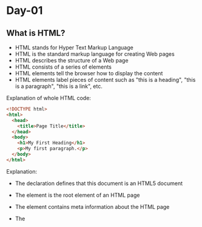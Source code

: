 # Day-01

## What is HTML?

- HTML stands for Hyper Text Markup Language
- HTML is the standard markup language for creating Web pages
- HTML describes the structure of a Web page
- HTML consists of a series of elements
- HTML elements tell the browser how to display the content
- HTML elements label pieces of content such as "this is a heading", "this is a paragraph", "this is a link", etc.

Explanation of whole HTML code:

```html
<!DOCTYPE html>
<html>
  <head>
    <title>Page Title</title>
  </head>
  <body>
    <h1>My First Heading</h1>
    <p>My first paragraph.</p>
  </body>
</html>
```

Explanation:

- The <!DOCTYPE html> declaration defines that this document is an HTML5 document
- The <html> element is the root element of an HTML page
- The <head> element contains meta information about the HTML page
- The <title> element specifies a title for the HTML page (which is shown in the browser's title bar or in the page's tab)
- The body element defines the document's body, and is a container for all the visible contents, such as headings, paragraphs, images, hyperlinks, tables, lists, etc.
- The h1 element defines a large heading
- The p element defines a paragraph

- Who invented HTML? ==>Tim Berners-Lee

# HTML Styles:

- The HTML style attribute is used to add styles to an element, such as color, font, size, and more.


    Syntax:
        <tagname style="property:value;">

    Example:

```html
<h1 style="background-color: red;">My first heading</h1>
<p style="background-color: yellow; font-size: 40px;">My first paragraph</p>
```

---

# Text Color:

```html
<h1 style="color:red;">Text color</h1>
```

---

Fonts:

# Font Family:

    -The CSS font-family property defines the font to be used for an HTML element:

    Example:

```html
<p style="font-family: Verdana, Geneva, Tahoma, sans-serif">
  Font family: Verdana
</p>

<p style="font-family: 'Times New Roman', Times, serif">
  Font family: Times New Roman
</p>
```

# Text-Size

    The CSS font-size property defines the text size for an HTML element:

    Example:

    ```html
    <p style="font-size:100px">Font Size: 30px</p>
    ```

# Text-Alignment

    The CSS text-align property defines the horizontal text alignment for an HTML element:

    Example:

    ```html
    <p style="text-align: center">Text-Align: Center</p>
    ```

---

Chapter Summary:

  - Use the style attribute for styling HTML elements
  - Use background-color for background color
  - Use color for text colors
  - Use font-family for text fonts
  - Use font-size for text sizes
  - Use text-align for text alignment

---

# Html Text Formatting

Formatting elements were designed to display special types of text:

- b tag - Bold text
- strong tag - Important text
- i tag - Italic text
- em tag - Emphasized text
- mark tag - Marked text
- small tag - Smaller text
- del tag - Deleted text
- ins tag - Inserted text
- sub tag - Subscript text
- sup tag - Superscript text

# Difference between Bold and Strong Tag?

    Both gives visual output same, but bold tag is a physical tag & strong tag is a logical tag.Basically when bold tag is used, it only makes the words thicker... But when strong tag is used, it makes the word thicker & also tells the Browser that the text inside "strong" tag is important. & as per the tag the words inside the strong tags are loaded first & accurate.

# Difference between <i> and <em> tag?

    The <i> tag in HTML is used to display text in italics. It is generally used for stylistic purposes, such as denoting a different mood, voice, or foreign word, without adding any semantic emphasis to the content.

    The <em> tag in HTML is used to emphasize text, typically displayed in italics. It conveys semantic meaning, indicating that the emphasized text is important, which can also aid accessibility tools like screen readers in highlighting key content.

# Html Quotations and Citation Elements

  - Here , we will go through the ```<blockquote>```, ```<q>``` , ```<abbr>```, ```<addresss>``` , ```<cite>``` and ```<bdo>``` Html Elements.

  - BlockQuote: Defines a section that is quoted from another Source.

- blockquote - So this elements defines a section that is quoted from another source. Browsers usually indent blockquote elements.

- q - q defines a short quotation. It kinda adds apostrophe ..

- abbr - abbr tag defines an abbreviation or an acronym like HTML , CSS or like World health organisation for WHO.

- address - This tag defines the contact info , for the author or owner of a document or article. This contact info can be email , phone number , url , physical address , social media handle , etc. The text in the address usually returns in italic , and browsers will add a line break after and before the address element.

# HTML COMMENTS

HTML comments are used to hide any inline or any content whcih you dont want to show or need to use as a , they are not displayed on thwe brwoser and they can help document your htmls source code.

Syntax:

<!-- Write your comments here -->

# Day-02

# HTML COLORS

HTML colors are specified with predefined colors like rgb , rgba ,hsla , hsl , hex values.

syntax of all the colors:

RGB COLOR: rgb(255, 99, 71)
HEX COLOR: #ff6347
HSL COLOR: hsl(9, 100%, 64%)
RGBA COLOR: rgba(255, 99, 71, 0.5)
HSLA COLOR: hsla(9, 100%, 64%, 0.5)

- IN HSL , WE HAVE HUE , SAURATION AND LIGHTNESS.

- Hue is a degree on the color wheel from 0 to 360. 0 is red, 120 is green, and 240 is blue.

- Saturation is a percentage value. 0% means a shade of gray, and 100% is the full color.

- Lightness is also a percentage value. 0% is black, and 100% is white.

- IN RGB, WE HAVE THE COLOR RANGING FROM 0 TO 255. (256 x 256 x 256 = 16777216 possible colors! )

- IN HEX COLOR: #rrggbb Where rr (red), gg (green) and bb (blue) are hexadecimal values between 00 and ff (same as decimal 0-255).

- IN RGBA OR HSLA , WE HAVE AN EXTRA VALUE THAT REPRESENTS THE ALPHA VALUE OR HOW MUCH OPACITY SHOULD BE THERE. ITS VALUE IS BETWEEN 0 TO 1.

- WE CAN SET THE TEXT COLOR , BACKGROUND COLOR , BORDER COLOR .

# Day-03

# JavaScript

**_ Array _**

- toString does not take any arguments and if we try to console log toString() method, we get ==> [object Undefined]

- Arrays are a special type of objects and internally the elements of arrays gets stored as a key value pair , similar manner to the objects.

- typeof(array) ==> returns an object.

- Arrays variables can be objects. because arrays are special type of objects, we can have objects in an array , functions in an array , and also arrays in an array.

# Day-04

**_Array Methods_**

# pop()

    - removes the last element from an array.
    - Returns the value that's popped out.

# push()

    - Need to have a  value to be pushed
    - adds a new element to an array at the end.
    - And , returns the new array length.

# shift()

    - Removes the first array element and shifts all other elements to a lower index.
    - Returns the value that was shifted out.

# Unshift()

  - Adds a new element to an array at beginning and unshifts older elements.
  - Returns new array length.

# Slice(start , ending)

  - The start and ending positions are optional.
  - It slices out a piece of an array into a new array.
  - Creates a new array.
  - Does not remove any elements from source array (or Original array).
  - whatever index you give , it slices out a part of an array starting from array element at that index position.
  - If we put starting as well as the last position,

```javascript
    array.slice(2,4)
```

  - from 2nd position till this position (ie., 4) excluding this index

    - Start position => Inclusive
    - Last Value => Exclusive

# Splice(starting index , DeleteCounts , ...items)

  - Used to add new items to an array
  - StartPositions:  tells from which index or from which position we need position we need to delete the elements.
  - DeleteCounts: how many elements can we delete
  - ...items: dd elements into the array at that position.

```javascript
    // Example:
const array = [10,20,30,40,50];

array.splice(3 , 1 , 80 , "90" , true);

```

  - means at 3rd index , remove 1 element and at that position add 80 , "90" and true.

  - Output array: [10 , 20 , 30 , 80 , "90" , true];
  - Splice method returns the deleted element.
  - And , Splice method modifies or operates on original array.

# Day-05
# Objects

  - Objects are non-primitive datatypes and also known as reference types.
  - Objects are a collection of key-value pairs.
  - Objects are of three types:
    - Object Literal
    - functions
    - Arrays
  - If we have 2 objects having same data, they will not be equal to each other coz they are stored in different memory locations.
    ```javascript
    const obj1 = {name: "John", age: 30};
    const obj2 = {name: "John", age: 30};
    ```
  - So , console.log(obj1 === obj2) will return false because the objects are reference types and we dont compare the value , we compare the address.

  - But if we have 2 objects having same reference, they will be equal to each other coz they are stored in same memory locations.

  - So , console.log(obj1 === obj2) will return true , for
    ```javascript
    const obj1 = {name: "John", age: 30};
    const obj2 = obj1;
    ```
  - In this case , we directly assigned obj1 to obj2, so both are pointing to same memory location.so eve if we will make any changes in obj2, it will also reflect in obj1.

  - To access the prperties of an object, we can use either dot notation or bracket notation.
  - Dot notation: obj1.name
  - Bracket notation: obj1["name"] ==> keys of objects are always strings internally, so we can use bracket notation to access the properties of an object.
  - If we have any space or any special character in the key, we have to use bracket notation to access the property of an object , and the keys must be written in strings inside brackets.
  - If we try to access the property which is not in the object, it will return undefined.
  - We can write any valid javascript expression and variables inside the brackets to access the property of an object.
    ```javascript
    const myName = 'mayank';
    const obj1 = {name: "John", age: 30, 'mayank':"developer"};
    console.log(obj1[myName]); // will return "developer" coz myName is a variable and it has the value "mayank" which is a key in the object obj1.
    ```

  - We can also write expressions like this:
    ```javascript
    const obj1 = {fullName: "John"};
    console.log(obj1["full" + "Name"]); // will return "John"

    ```

  - We can add or update any values inside objects

# Day-06

# JavaScript Loops

---

## Introduction to Loops

Loops are essential for executing a block of code multiple times, enabling repetitive tasks like processing arrays, manipulating DOM elements, or handling data. JavaScript offers several loop constructs, each suited to specific scenarios.

**Question**: Why are loops critical in programming? Can you think of a task that would be cumbersome without loops?

---

## The `for` Loop

### Overview

The `for` loop is ideal when you know the number of iterations in advance. It consists of three parts: initialization, condition, and update.

### Syntax

```javascript
for (initialization; condition; update) {
  // Code to execute
}
```

- **Initialization**: Sets the loop counter (e.g., `let i = 0`) and executes only one time before the execution of the code block.
- **Condition**: Evaluated before each iteration (e.g., `i < 5`) and defines the condition for executing the code block.
- **Update**: Executes after each iteration (e.g., `i++`) OR gets executed each time after the code block has been executed.

- All these three are optional.
- In Initialization, you can declare multiple variables separated by commas.

```javascript
for (let i = 0, len = car.length, text = ""; i < len; i++) {
  //Code.....
}
```

### Example

```javascript
for (let i = 0; i < 5; i++) {
  console.log(i) // Outputs: 0, 1, 2, 3, 4
}
```

### Use Cases

- Iterating over arrays with indices.
- Performing a task a fixed number of times.

**Example**: Iterating an array:

```javascript
const arr = ["a", "b", "c"]
for (let i = 0; i < arr.length; i++) {
  console.log(arr[i]) // Outputs: a, b, c
}
```

### When to Use

- Known iteration count (e.g., array length).
- Need precise control over the counter.

### When Not to Use

- Avoid for objects (use `for...in`).
- Avoid for iterables like strings or Sets when indices aren’t needed (use `for...of`).

**Question**: How does the `for` loop’s structure make it suitable for index-based iteration?

---

## The `for...in` Loop

### Overview

The `for...in` loop iterates over the **enumerable properties** of an object, returning property names (keys). Enumerable properties are those with the `enumerable` attribute set to `true`.

### Syntax

```javascript
for (let key in object) {
  // Code to execute
}
```

### Example

```javascript
const obj = { a: 1, b: 2, c: 3 }
for (let key in obj) {
  console.log(key, obj[key]) // Outputs: a 1, b 2, c 3
}
```

### Use Cases

- Iterating over object properties.
- Counting or processing key-value pairs.

**Example**: Summing object values:

```javascript
const obj = { a: 10, b: 20, c: 30 }
let sum = 0
for (let key in obj) {
  sum += obj[key]
}
console.log(sum) // Outputs: 60
```

### When to Use

- When you need to access object keys dynamically.

### When Not to Use

- **Avoid for Arrays**: Iterates over enumerable properties, not just indices, and order isn’t guaranteed.
  ```javascript
  const arr = [1, 2, 3]
  arr.custom = "test"
  for (let i in arr) {
    console.log(i) // Outputs: 0, 1, 2, custom
  }
  ```

### Best Practices

- Use `hasOwnProperty` to exclude inherited properties:
  ```javascript
  for (let key in obj) {
    if (obj.hasOwnProperty(key)) {
      console.log(key, obj[key])
    }
  }
  ```

**Question**: Why is `for...in` specific to objects? What issues arise if used with arrays?

---

## The `for...of` Loop

### Overview

The `for...of` loop iterates over the **values** of iterable objects (e.g., arrays, strings, Sets, Maps).

### Syntax

```javascript
for (let value of iterable) {
  // Code to execute
}
```

### Example

```javascript
const arr = ["x", "y", "z"]
for (let value of arr) {
  console.log(value) // Outputs: x, y, z
}
```

### Use Cases

- Iterating over arrays, strings, Sets, or Maps when you need values.
- Processing unique values in a Set.

**Example**: Iterating a string:

```javascript
for (let char of "hello") {
  console.log(char) // Outputs: h, e, l, l, o
}
```

### When to Use

- When you need values, not indices or keys.
- Works with any iterable (e.g., Sets, Maps).

### When Not to Use

- Not for plain objects (use `for...in` or `Object.keys/values/entries` with `for...of`).
  ```javascript
  const obj = { a: 1, b: 2 }
  for (let value of obj) {
    // Error: obj is not iterable
    console.log(value)
  }
  ```

### Best Practices

- Use with `entries()` for indices:
  ```javascript
  for (let [index, value] of arr.entries()) {
    console.log(`${index}: ${value}`)
  }
  ```

**Question**: How does `for...of` simplify iteration over arrays compared to `for`?

---

## The `forEach` Method

### Overview

The `forEach` method is a functional approach to iterating over arrays, executing a callback for each element. It’s not a traditional loop but a method on the `Array` prototype.

### Syntax

```javascript
array.forEach((element, index, array) => {
  // Code to execute
})
```

### Example

```javascript
const arr = ["a", "b", "c"]
arr.forEach((value, index) => {
  console.log(`${index}: ${value}`) // Outputs: 0: a, 1: b, 2: c
})
```

### Use Cases

- Functional-style iteration over arrays.
- When you prefer a declarative approach over imperative loops.

### When to Use

- Simple array iteration without needing to break or continue.
- Modern, readable codebases.

### When Not to Use

- Cannot use `break` or `continue` (use `for` or `for...of` instead).
- Less flexible for complex control flows.

**Example**: Filtering with `forEach` (no `break`):

```javascript
arr.forEach((value) => {
  if (value === "b") return // Acts like continue
  console.log(value) // Outputs: a, c
})
```

**Question**: Why can’t `break` be used in `forEach`? How would you simulate it?

---

## The `while` Loop

### Overview

The `while` loop executes as long as a condition is `true`, ideal for unknown iteration counts.

### Syntax

```javascript
while (condition) {
  // Code to execute
}
```

### Example

```javascript
let i = 0
while (i < 5) {
  console.log(i) // Outputs: 0, 1, 2, 3, 4
  i++
}
```

### Use Cases

- Processing until a dynamic condition is met.
- Handling queues or user input.

**Example**: Processing a queue:

```javascript
const queue = [1, 2, 3]
while (queue.length > 0) {
  console.log(queue.shift()) // Outputs: 1, 2, 3
}
```

### When to Use

- Unknown number of iterations.
- Condition-driven tasks.

### When Not to Use

- Avoid when iteration count is known (use `for`).
- Be cautious to avoid infinite loops.

**Question**: How does `while` differ from `for` in flexibility and readability?

---

## The `do...while` Loop

### Overview

The `do...while` loop executes the body at least once before checking the condition.

### Syntax

```javascript
do {
  // Code to execute
} while (condition)
```

### Example

```javascript
let i = 0
do {
  console.log(i) // Outputs: 0, 1, 2, 3, 4
  i++
} while (i < 5)
```

### Use Cases

- When at least one iteration is required.
- Prompting for valid input.

**Example**: Prompting until valid:

```javascript
let input
do {
  input = prompt("Enter a number:")
} while (isNaN(input))
console.log(Number(input))
```

### When to Use

- Guaranteed first iteration needed.

### When Not to Use

- Avoid when the loop might not need to run at all (use `while`).

**Question**: Why is the guaranteed first iteration of `do...while` useful?

---

# Day-07

## Nested Loops

### Overview

Nested loops involve one loop inside another, often used for multi-dimensional data like matrices.

### Example

```javascript
for (let i = 0; i < 2; i++) {
  for (let j = 0; j < 2; j++) {
    console.log(i, j) // Outputs: 0 0, 0 1, 1 0, 1 1
  }
}
```

### Use Cases

- Processing grids or matrices.
- Comparing pairs of elements.

### Best Practices

- Keep nesting shallow to maintain readability.
- Use labeled loops for complex control flows.

**Question**: How can nested loops become hard to read? How would you refactor them?

---

## `break` and `continue` Statements

### Overview

- **`break`**: Terminates the loop or `switch` statement, exiting to the next statement.
- **`continue`**: Skips the rest of the current iteration and proceeds to the next.

### Examples

**`break`**:

```javascript
for (let i = 0; i < 5; i++) {
  if (i === 3) break
  console.log(i) // Outputs: 0, 1, 2
}
```

**`continue`**:

```javascript
for (let i = 0; i < 5; i++) {
  if (i === 3) continue
  console.log(i) // Outputs: 0, 1, 2, 4
}
```

### Advanced: Labeled Statements

Use labels to control outer loops:

```javascript
outerLoop: for (let i = 0; i < 3; i++) {
  for (let j = 0; j < 3; j++) {
    if (i === 1 && j === 1) break outerLoop
    console.log(i, j) // Outputs: 0 0, 0 1, 0 2, 1 0
  }
}
```

**`continue` with Label**:

```javascript
outerLoop: for (let i = 0; i < 3; i++) {
    for (let j = 0; j < 3; j++) {
        if (i === 1 && j === 1) continue outerLoop;
        console.log(i, j); // Outputs: 0 0, 0 1, 0 2, 1 0, 1 2, 2 0, 2 1, 2 2
}
```

### Use Cases

- **`break`**: Early termination (e.g., finding an item).
- **`continue`**: Skipping invalid data (e.g., negative numbers).

### In `switch` Statements

`break` prevents fall-through in `switch`:

```javascript
let day = 1
switch (day) {
  case 1:
    console.log("Monday")
    break
  case 2:
    console.log("Tuesday")
    break
}
```

**Question**: How do `break` and `continue` enhance control in loops?

---

## Looping Over Arrays and Objects

### Arrays

- Use `for` for index-based iteration.
- Use `for...of` for value-based iteration.
- Use `forEach` for functional iteration.

**Example**:

```javascript
const arr = [1, 2, 3]
for (let i = 0; i < arr.length; i++) {
  console.log(arr[i]) // Index-based
}
for (let value of arr) {
  console.log(value) // Value-based
}
arr.forEach((value) => console.log(value)) // Functional
```

### Objects

- Use `for...in` for enumerable properties.
- Use `for...of` with `Object.keys/values/entries` for iterable access.

**Example**:

```javascript
const obj = { a: 1, b: 2 }
for (let key in obj) {
  console.log(key, obj[key])
}
for (let value of Object.values(obj)) {
  console.log(value) // Outputs: 1, 2
}
```

### Why Avoid `for` for Objects

- No `length` property, requires `Object.keys()`.
- Less readable than `for...in`.

**Example**:

```javascript
const keys = Object.keys(obj)
for (let i = 0; i < keys.length; i++) {
  console.log(keys[i], obj[keys[i]]) // Cumbersome
}
```

### Why Avoid `for` for Iterables Without Indices

- Unnecessary index management.
- Inefficient for Sets/Maps (requires array conversion).

**Question**: Why is `for...of` more natural for Sets than `for`?

---

## Best Practices

1. **Choose the Right Loop**:

   - `for`: Known iterations, index needed.
   - `for...in`: Object properties.
   - `for...of`: Iterable values.
   - `forEach`: Functional array iteration.
   - `while`: Unknown iterations.
   - `do...while`: At least one iteration.

2. **Avoid Infinite Loops**:

   - Ensure condition updates (e.g., increment in `while`).

   ```javascript
   let i = 0
   while (i < 5) {
     i++ // Prevent infinite loop
   }
   ```

3. **Use `hasOwnProperty` in `for...in`**:

   ```javascript
   for (let key in obj) {
     if (obj.hasOwnProperty(key)) {
       console.log(key)
     }
   }
   ```

4. **Use `break` and `continue` Sparingly**:

   - Prefer array methods (`filter`, `find`) for readability.

5. **Handle Async in Loops**:
   - Use `let` for block scoping in async loops:
     ```javascript
     for (let i = 0; i < 3; i++) {
       setTimeout(() => console.log(i), 1000) // Outputs: 0, 1, 2
     }
     ```

**Question**: How do you decide which loop to use for a given task?

---

## Edge Cases and Tricky Scenarios

1. **Infinite Loops**:

   ```javascript
   let i = 0
   while (i < 5) {
     console.log(i) // Infinite if i++ is missing
   }
   ```

2. **Modifying Iterables**:

   ```javascript
   let arr = [1, 2, 3]
   for (let i = 0; i < arr.length; i++) {
     arr.push(4) // Infinite loop
   }
   ```

3. **Async Loop with `var`**:

   ```javascript
   for (var i = 0; i < 3; i++) {
     setTimeout(() => console.log(i), 1000) // Outputs: 3, 3, 3
   }
   ```

   _Fix with IIFE_:

   ```javascript
   for (var i = 0; i < 3; i++) {
     ;(function (i) {
       setTimeout(() => console.log(i), 1000) // Outputs: 0, 1, 2
     })(i)
   }
   ```

4. **Non-Enumerable Properties**:

   ```javascript
   const obj = { a: 1 }
   Object.defineProperty(obj, "b", { value: 2, enumerable: false })
   for (let key in obj) {
     console.log(key) // Outputs: a
   }
   ```

5. **`break` in Labeled Blocks**:
   ```javascript
   myBlock: {
     console.log("Start")
     break myBlock
     console.log("End") // Skipped
   }
   ```

** Question**: How can you avoid common pitfalls like infinite loops or async scoping issues?

---

## Tricky Questions

1. **Why does this log `3, 3, 3` with `var` but `0, 1, 2` with `let`?**

   ```javascript
   for (var i = 0; i < 3; i++) {
     setTimeout(() => console.log(i), 1000)
   }
   ```

   _Answer_: `var` is function-scoped, so all callbacks share the same `i`, which is `3` after the loop. `let` is block-scoped, creating a new `i` per iteration.

2. **What’s the output of this nested loop?**

   ```javascript
   for (let i = 0; i < 2; i++) {
     for (let j = 0; j < 2; j++) {
       console.log(i, j)
     }
   }
   ```

   _Answer_: `0 0, 0 1, 1 0, 1 1`

3. **What happens if you modify an array during iteration?**

   ```javascript
   const arr = [1, 2, 3]
   for (let i = 0; i < arr.length; i++) {
     arr.splice(i, 1)
     console.log(arr[i])
   }
   ```

   _Answer_: Outputs `2, undefined` due to shifting indices. Use a copy or iterate backward.

4. **What’s the output with labeled `continue`?**

   ```javascript
   outer: for (let i = 0; i < 2; i++) {
     for (let j = 0; j < 2; j++) {
       if (j === 1) continue outer
       console.log(i, j)
     }
   }
   ```

   _Answer_: `0 0, 1 0`

5. **Can `break` be used in `forEach`?**
   _Answer_: No, causes `SyntaxError`. Use `some` or `for...of`:
   ```javascript
   ;[1, 2, 3].some((num) => {
     if (num === 2) return true
     console.log(num) // Outputs: 1
     return false
   })
   ```

# Day-08

### Browser Object Model

- Browser object model gives us the functions and properties using which we can manipulate our browser(like reload , resizing , redirecting or open url's , scrolling) using javascript.
- BOM allows JS to `talk or interact to browser`.
- Browser gives us the window object.
- We can access all the methods and properties of window object without mentioning the window.

## Properties of Window Object:

- `window.innerWidth`: Returns the width of the browser window's viewport excluding the window's chrome (toolbars, scrollbars, etc.) .
- `window.innerHeight`: Returns the height of the browser window's viewport excluding the window's chrome (toolbars, scrollbars, etc.) .
- `window.outerWidth`: Returns the width of the browser window including the window's chrome (toolbars, scrollbars, etc.).
- `window.outerHeight`: Returns the height of the browser window including the window's chrome.
- `window.location`: The location object represents the URL of the current webpage and allows you to access or modify parts of the URL, like the hostname, pathname, or query string.
  - `location.href`: Returns the full URL of the current page and takes you to that url.
  - `location.reload()`: Reloads the current page.
- `winow.history`: The history object manages the browser’s session history—the list of pages the user has visited in the current tab or window. Returns the history object of the browser window, which allows navigation through the user's browsing history.

  - `history.back()`: Goes back to the previous page in the history.
  - `history.forward()`: Goes forward to the next page in the history.
  - `history.go(n)`: - Moves forward (positive n) or backward (negative n) in the history.
    - `n`: The number of pages to move in the history. For example, `history.go(-1)` goes back one page, while `history.go(1)` goes forward one page.
  - `history.go(0)`: Reloads the current page.

- `window.open(url, name, features)`: Opens a new browser window or tab with the specified URL and returns reference to it. It opens the menitoned url in a new window or new tab

  - `url`: The URL to load in the new window.
  - `name`: The name of the new window or tab.
  - `features`: A string specifying the features of the new window (e.g., size, position).

- `window.close()`: Closes the current browser window or tab which was opened by `window.open()`. It cannot close the current window or tab if it was not opened by `window.open()`.

- `window.resizeTo(width, height)`: Resizes the current browser window to the specified width and height.
- `window.resizeBy(deltaWidth, deltaHeight)`: Changes the window size by a relative amount (increases or decreases width and height).

```javascript
window.resizeBy(100, 100) // Increases window size by 100x100 pixels
window.resizeTo(500, 400) // Sets window size to 500x400 pixels
```

- `window.moveTo(x, y)`: Moves the current browser window to the specified coordinates on the screen.
- `window.moveBy(deltaX, deltaY)`: Moves the current browser window by a relative amount (increases or decreases x and y coordinates).

```javascript
window.moveBy(50, 50) // Moves the window 50 pixels right and 50 pixels down
window.moveTo(100, 100) // Moves the window to position (100, 100)
```

- `window.scrollTo(x, y)`: Scrolls the current page to the specified coordinates.
- `scroll(x, y) or scrollTo(x, y)`: Scrolls the window to a specific position (x, y) in pixels from the top-left corner.
- Both scroll and scrollTo behave the same in modern browsers, but scrollTo also supports additional options like smooth scrolling.

```JavaScript

```
